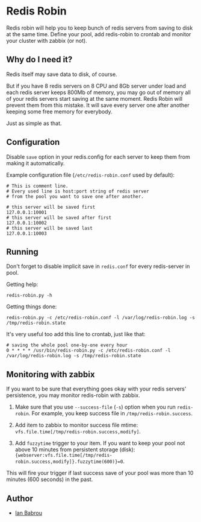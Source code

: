 # Redis Robin

Redis robin will help you to keep bunch of redis servers from saving to disk at the same time.
Define your pool, add redis-robin to crontab and monitor your cluster with zabbix (or not).

## Why do I need it?

Redis itself may save data to disk, of course.

But if you have 8 redis servers on 8 CPU and 8Gb server under load and each redis server keeps 800Mb of memory,
you may go out of memory all of your redis servers start saving at the same moment. Redis Robin will prevent them
from this mistake. It will save every server one after another keeping some free memory for everybody.

Just as simple as that.

## Configuration

Disable `save` option in your redis.config for each server to keep them from making it automatically.

Example configuration file (`/etc/redis-robin.conf` used by default):

```
# This is comment line.
# Every used line is host:port string of redis server
# from the pool you want to save one after another.

# this server will be saved first
127.0.0.1:10001
# this server will be saved after first
127.0.0.1:10002
# this server will be saved last
127.0.0.1:10003
```

## Running

Don't forget to disable implicit save in `redis.conf` for every redis-server in pool.

Getting help:

```
redis-robin.py -h
```

Getting things done:

```
redis-robin.py -c /etc/redis-robin.conf -l /var/log/redis-robin.log -s /tmp/redis-robin.state
```

It's very useful too add this line to crontab, just like that:

```
# saving the whole pool one-by-one every hour
0 * * * * /usr/bin/redis-robin.py -c /etc/redis-robin.conf -l /var/log/redis-robin.log -s /tmp/redis-robin.state
```

## Monitoring with zabbix

If you want to be sure that everything goes okay with your redis servers' persistence, you may monitor redis-robin with zabbix.

1. Make sure that you use `--success-file` (`-s`) option when you run `redis-robin`. For example, you keep success file in `/tmp/redis-robin.success`.

2. Add item to zabbix to monitor success file mtime: `vfs.file.time[/tmp/redis-robin.success,modify]`.

3. Add `fuzzytime` trigger to your item. If you want to keep your pool not above 10 minutes from persistent storage (disk): `{webserver:vfs.file.time[/tmp/redis-robin.success,modify]}.fuzzytime(600)}=0`.

This will fire your trigger if last success save of your pool was more than 10 minutes (600 seconds) in the past.

## Author

* [Ian Babrou](https://github.com/bobrik)
